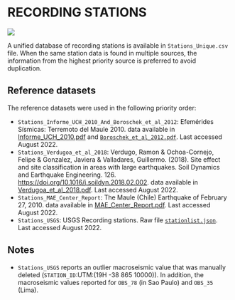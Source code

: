 # RECORDING STATIONS

![](recording_stations.png)

A unified database of recording stations is available in `Stations_Unique.csv` file.
When the same station data is found in multiple sources, the information from the highest priority source is preferred to avoid duplication.

## Reference datasets

The reference datasets were used in the following priority order:

- `Stations_Informe_UCH_2010_And_Boroschek_et_al_2012`: Efemérides Sísmicas: Terremoto del Maule 2010. data available in [Informe_UCH_2010.pdf](http://www.terremotosuchile.cl/red_archivos/RENAMAULE2010R2.pdf) and [`Boroschek_et_al_2012.pdf`](https://journals.sagepub.com/doi/10.1193/1.4000045). Last accessed August 2022.
- `Stations_Verdugoa_et_al_2018`: Verdugo, Ramon & Ochoa-Cornejo, Felipe & Gonzalez, Javiera & Valladares, Guillermo. (2018). Site effect and site classification in areas with large earthquakes. Soil Dynamics and Earthquake Engineering. 126. https://doi.org/10.1016/j.soildyn.2018.02.002. data available in [Verdugoa_et_al_2018.pdf](../../References/Verdugoa_et_al_2018.pdf). Last accessed August 2022.
- `Stations_MAE_Center_Report`: The Maule (Chile) Earthquake of February 27, 2010. data available in [MAE_Center_Report.pdf](https://core.ac.uk/download/pdf/4826647.pdf). Last accessed August 2022.
- `Stations_USGS`: USGS Recording stations. Raw file [`stationlist.json`](https://earthquake.usgs.gov/product/shakemap/official20100227063411530_30/atlas/1594161725779/download/stationlist.json). Last accessed August 2022.


## Notes

- `Stations_USGS` reports an outlier macroseismic value that was manually deleted (`STATION_ID`:UTM:(19H -38 865 10000)). In addition, the macroseismic values reported for `OBS_78` (in Sao Paulo) and `OBS_35` (Lima).